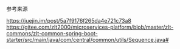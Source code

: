 参考来源

https://juejin.im/post/5a7f9176f265da4e721c73a8
https://gitee.com/zlt2000/microservices-platform/blob/master/zlt-commons/zlt-common-spring-boot-starter/src/main/java/com/central/common/utils/Sequence.java#